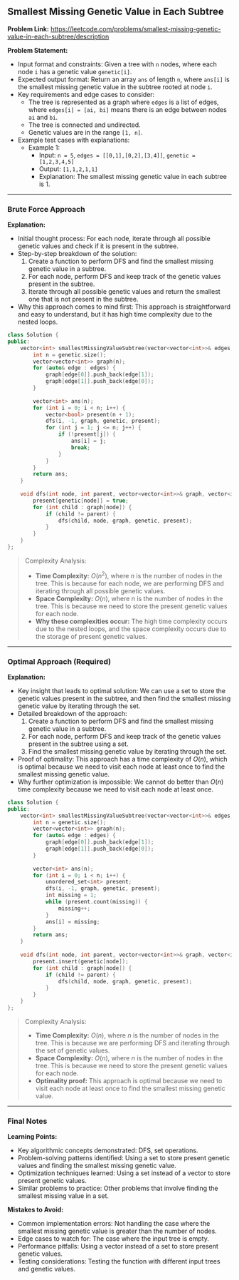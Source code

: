 ## Smallest Missing Genetic Value in Each Subtree

**Problem Link:** https://leetcode.com/problems/smallest-missing-genetic-value-in-each-subtree/description

**Problem Statement:**
- Input format and constraints: Given a tree with `n` nodes, where each node `i` has a genetic value `genetic[i]`.
- Expected output format: Return an array `ans` of length `n`, where `ans[i]` is the smallest missing genetic value in the subtree rooted at node `i`.
- Key requirements and edge cases to consider: 
    * The tree is represented as a graph where `edges` is a list of edges, where `edges[i] = [ai, bi]` means there is an edge between nodes `ai` and `bi`.
    * The tree is connected and undirected.
    * Genetic values are in the range `[1, n]`.
- Example test cases with explanations: 
    * Example 1:
        + Input: `n = 5`, `edges = [[0,1],[0,2],[3,4]]`, `genetic = [1,2,3,4,5]`
        + Output: `[1,1,2,1,1]`
        + Explanation: The smallest missing genetic value in each subtree is 1.

---

### Brute Force Approach

**Explanation:**
- Initial thought process: For each node, iterate through all possible genetic values and check if it is present in the subtree.
- Step-by-step breakdown of the solution:
    1. Create a function to perform DFS and find the smallest missing genetic value in a subtree.
    2. For each node, perform DFS and keep track of the genetic values present in the subtree.
    3. Iterate through all possible genetic values and return the smallest one that is not present in the subtree.
- Why this approach comes to mind first: This approach is straightforward and easy to understand, but it has high time complexity due to the nested loops.

```cpp
class Solution {
public:
    vector<int> smallestMissingValueSubtree(vector<vector<int>>& edges, vector<int>& genetic) {
        int n = genetic.size();
        vector<vector<int>> graph(n);
        for (auto& edge : edges) {
            graph[edge[0]].push_back(edge[1]);
            graph[edge[1]].push_back(edge[0]);
        }
        
        vector<int> ans(n);
        for (int i = 0; i < n; i++) {
            vector<bool> present(n + 1);
            dfs(i, -1, graph, genetic, present);
            for (int j = 1; j <= n; j++) {
                if (!present[j]) {
                    ans[i] = j;
                    break;
                }
            }
        }
        return ans;
    }
    
    void dfs(int node, int parent, vector<vector<int>>& graph, vector<int>& genetic, vector<bool>& present) {
        present[genetic[node]] = true;
        for (int child : graph[node]) {
            if (child != parent) {
                dfs(child, node, graph, genetic, present);
            }
        }
    }
};
```

> Complexity Analysis:
> - **Time Complexity:** $O(n^2)$, where $n$ is the number of nodes in the tree. This is because for each node, we are performing DFS and iterating through all possible genetic values.
> - **Space Complexity:** $O(n)$, where $n$ is the number of nodes in the tree. This is because we need to store the present genetic values for each node.
> - **Why these complexities occur:** The high time complexity occurs due to the nested loops, and the space complexity occurs due to the storage of present genetic values.

---

### Optimal Approach (Required)

**Explanation:**
- Key insight that leads to optimal solution: We can use a set to store the genetic values present in the subtree, and then find the smallest missing genetic value by iterating through the set.
- Detailed breakdown of the approach:
    1. Create a function to perform DFS and find the smallest missing genetic value in a subtree.
    2. For each node, perform DFS and keep track of the genetic values present in the subtree using a set.
    3. Find the smallest missing genetic value by iterating through the set.
- Proof of optimality: This approach has a time complexity of $O(n)$, which is optimal because we need to visit each node at least once to find the smallest missing genetic value.
- Why further optimization is impossible: We cannot do better than $O(n)$ time complexity because we need to visit each node at least once.

```cpp
class Solution {
public:
    vector<int> smallestMissingValueSubtree(vector<vector<int>>& edges, vector<int>& genetic) {
        int n = genetic.size();
        vector<vector<int>> graph(n);
        for (auto& edge : edges) {
            graph[edge[0]].push_back(edge[1]);
            graph[edge[1]].push_back(edge[0]);
        }
        
        vector<int> ans(n);
        for (int i = 0; i < n; i++) {
            unordered_set<int> present;
            dfs(i, -1, graph, genetic, present);
            int missing = 1;
            while (present.count(missing)) {
                missing++;
            }
            ans[i] = missing;
        }
        return ans;
    }
    
    void dfs(int node, int parent, vector<vector<int>>& graph, vector<int>& genetic, unordered_set<int>& present) {
        present.insert(genetic[node]);
        for (int child : graph[node]) {
            if (child != parent) {
                dfs(child, node, graph, genetic, present);
            }
        }
    }
};
```

> Complexity Analysis:
> - **Time Complexity:** $O(n)$, where $n$ is the number of nodes in the tree. This is because we are performing DFS and iterating through the set of genetic values.
> - **Space Complexity:** $O(n)$, where $n$ is the number of nodes in the tree. This is because we need to store the present genetic values for each node.
> - **Optimality proof:** This approach is optimal because we need to visit each node at least once to find the smallest missing genetic value.

---

### Final Notes

**Learning Points:**
- Key algorithmic concepts demonstrated: DFS, set operations.
- Problem-solving patterns identified: Using a set to store present genetic values and finding the smallest missing genetic value.
- Optimization techniques learned: Using a set instead of a vector to store present genetic values.
- Similar problems to practice: Other problems that involve finding the smallest missing value in a set.

**Mistakes to Avoid:**
- Common implementation errors: Not handling the case where the smallest missing genetic value is greater than the number of nodes.
- Edge cases to watch for: The case where the input tree is empty.
- Performance pitfalls: Using a vector instead of a set to store present genetic values.
- Testing considerations: Testing the function with different input trees and genetic values.